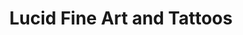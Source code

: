 ---
title: "Lucid Fine Art and Tattoos"
url: /liberty-hill/lucid-fine-art-and-tattoos/
shop: Tattoo
---